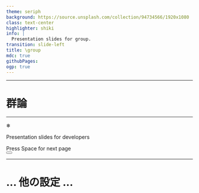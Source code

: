 ```yaml
---
theme: seriph
background: https://source.unsplash.com/collection/94734566/1920x1080
class: text-center
highlighter: shiki
info: |
  Presentation slides for group.
transition: slide-left
title: \group
mdc: true
githubPages:
ogp: true
---
```


---

# 群論

---

<RandomFalls
:speed="100"
:max="150"
:interval="600"
class="text-2xl opacity-50">❄</RandomFalls>

Presentation slides for developers

<div class="pt-12">
  <span @click="$slidev.nav.next" class="px-2 py-1 rounded cursor-pointer" hover="bg-white bg-opacity-10">
    Press Space for next page <carbon:arrow-right class="inline"/>
  </span>
</div>

<div class="abs-br m-6 flex gap-2">
  <button @click="$slidev.nav.openInEditor()" title="Open in Editor" class="text-xl slidev-icon-btn opacity-50 !border-none !hover:text-white">
    <carbon:edit />
  </button>
  <a href="https://github.com/slidevjs/slidev" target="_blank" alt="GitHub" title="Open in GitHub"
    class="text-xl slidev-icon-btn opacity-50 !border-none !hover:text-white">
    <carbon-logo-github />
  </a>
</div>

---

# ... 他の設定 ...
